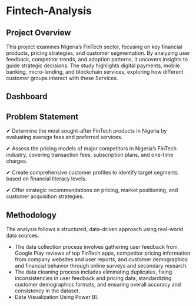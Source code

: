 # Fintech-Analysis
## Project Overview
This project examines Nigeria’s FinTech sector, focusing on key financial products, pricing strategies, and customer segmentation. By analyzing user feedback, competitor trends, and adoption patterns, it uncovers insights to guide strategic decisions. The study highlights digital payments, mobile banking, micro-lending, and blockchain services, exploring how different customer groups interact with these Services.
## Dashboard
## Problem Statement
✔ Determine the most sought-after FinTech products in Nigeria by evaluating average fees and preferred services.

✔ Assess the pricing models of major competitors in Nigeria’s FinTech industry, covering transaction fees, subscription plans, and one-time charges.

✔ Create comprehensive customer profiles to identify target segments based on financial literacy levels.

✔ Offer strategic recommendations on pricing, market positioning, and customer acquisition strategies.
## Methodology
The analysis follows a structured, data-driven approach using real-world data sources.
- The data collection process involves gathering user feedback from Google Play reviews of top FinTech apps, competitor pricing information from company websites and user reports, and customer demographics and financial behavior through online surveys and secondary research.
- The data cleaning process includes eliminating duplicates, fixing inconsistencies in user feedback and pricing data, standardizing customer demographics formats, and ensuring overall accuracy and consistency in the dataset.
- Data Visualization Using Power BI.
